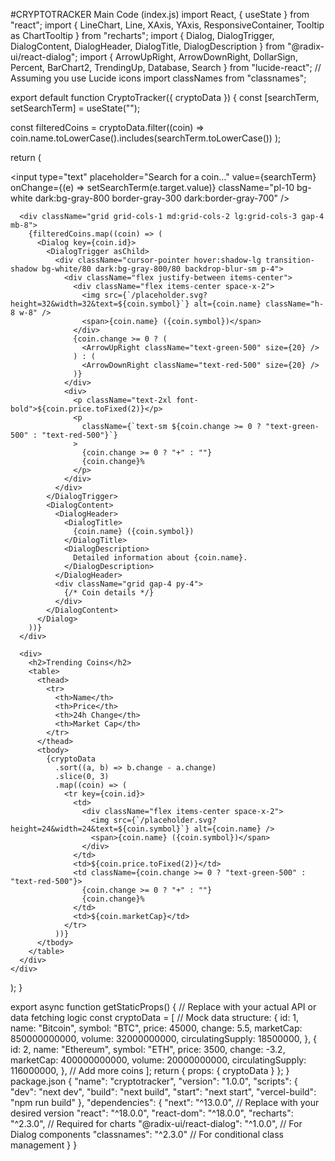 #CRYPTOTRACKER
Main Code (index.js)
import React, { useState } from "react";
import {
  LineChart,
  Line,
  XAxis,
  YAxis,
  ResponsiveContainer,
  Tooltip as ChartTooltip
} from "recharts";
import { Dialog, DialogTrigger, DialogContent, DialogHeader, DialogTitle, DialogDescription } from "@radix-ui/react-dialog";
import { ArrowUpRight, ArrowDownRight, DollarSign, Percent, BarChart2, TrendingUp, Database, Search } from "lucide-react"; // Assuming you use Lucide icons
import classNames from "classnames";

export default function CryptoTracker({ cryptoData }) {
  const [searchTerm, setSearchTerm] = useState("");

  const filteredCoins = cryptoData.filter((coin) =>
    coin.name.toLowerCase().includes(searchTerm.toLowerCase())
  );

  return (
    <div className="container mx-auto p-4">
      <div className="mb-4 relative">
        <input
          type="text"
          placeholder="Search for a coin..."
          value={searchTerm}
          onChange={(e) => setSearchTerm(e.target.value)}
          className="pl-10 bg-white dark:bg-gray-800 border-gray-300 dark:border-gray-700"
        />
        <Search className="absolute left-3 top-1/2 transform -translate-y-1/2 text-gray-400" size={20} />
      </div>

      <div className="grid grid-cols-1 md:grid-cols-2 lg:grid-cols-3 gap-4 mb-8">
        {filteredCoins.map((coin) => (
          <Dialog key={coin.id}>
            <DialogTrigger asChild>
              <div className="cursor-pointer hover:shadow-lg transition-shadow bg-white/80 dark:bg-gray-800/80 backdrop-blur-sm p-4">
                <div className="flex justify-between items-center">
                  <div className="flex items-center space-x-2">
                    <img src={`/placeholder.svg?height=32&width=32&text=${coin.symbol}`} alt={coin.name} className="h-8 w-8" />
                    <span>{coin.name} ({coin.symbol})</span>
                  </div>
                  {coin.change >= 0 ? (
                    <ArrowUpRight className="text-green-500" size={20} />
                  ) : (
                    <ArrowDownRight className="text-red-500" size={20} />
                  )}
                </div>
                <div>
                  <p className="text-2xl font-bold">${coin.price.toFixed(2)}</p>
                  <p
                    className={`text-sm ${coin.change >= 0 ? "text-green-500" : "text-red-500"}`}
                  >
                    {coin.change >= 0 ? "+" : ""}
                    {coin.change}%
                  </p>
                </div>
              </div>
            </DialogTrigger>
            <DialogContent>
              <DialogHeader>
                <DialogTitle>
                  {coin.name} ({coin.symbol})
                </DialogTitle>
                <DialogDescription>
                  Detailed information about {coin.name}.
                </DialogDescription>
              </DialogHeader>
              <div className="grid gap-4 py-4">
                {/* Coin details */}
              </div>
            </DialogContent>
          </Dialog>
        ))}
      </div>

      <div>
        <h2>Trending Coins</h2>
        <table>
          <thead>
            <tr>
              <th>Name</th>
              <th>Price</th>
              <th>24h Change</th>
              <th>Market Cap</th>
            </tr>
          </thead>
          <tbody>
            {cryptoData
              .sort((a, b) => b.change - a.change)
              .slice(0, 3)
              .map((coin) => (
                <tr key={coin.id}>
                  <td>
                    <div className="flex items-center space-x-2">
                      <img src={`/placeholder.svg?height=24&width=24&text=${coin.symbol}`} alt={coin.name} />
                      <span>{coin.name} ({coin.symbol})</span>
                    </div>
                  </td>
                  <td>${coin.price.toFixed(2)}</td>
                  <td className={coin.change >= 0 ? "text-green-500" : "text-red-500"}>
                    {coin.change >= 0 ? "+" : ""}
                    {coin.change}%
                  </td>
                  <td>${coin.marketCap}</td>
                </tr>
              ))}
          </tbody>
        </table>
      </div>
    </div>
  );
}

export async function getStaticProps() {
  // Replace with your actual API or data fetching logic
  const cryptoData = [
    // Mock data structure:
    {
      id: 1,
      name: "Bitcoin",
      symbol: "BTC",
      price: 45000,
      change: 5.5,
      marketCap: 850000000000,
      volume: 32000000000,
      circulatingSupply: 18500000,
    },
    {
      id: 2,
      name: "Ethereum",
      symbol: "ETH",
      price: 3500,
      change: -3.2,
      marketCap: 400000000000,
      volume: 20000000000,
      circulatingSupply: 116000000,
    },
    // Add more coins
  ];
  return { props: { cryptoData } };
}
package.json
{
  "name": "cryptotracker",
  "version": "1.0.0",
  "scripts": {
    "dev": "next dev",
    "build": "next build",
    "start": "next start",
    "vercel-build": "npm run build"
  },
  "dependencies": {
    "next": "^13.0.0", // Replace with your desired version
    "react": "^18.0.0",
    "react-dom": "^18.0.0",
    "recharts": "^2.3.0", // Required for charts
    "@radix-ui/react-dialog": "^1.0.0", // For Dialog components
    "classnames": "^2.3.0" // For conditional class management
  }
}
